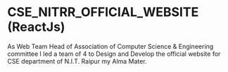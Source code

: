 # CSE_NITRR_OFFICIAL_WEBSITE (ReactJs)
As Web Team Head of Association of Computer Science &amp; Engineering committee I led a team of 4 to Design and Develop the official website for CSE department of N.I.T. Raipur my Alma Mater.
